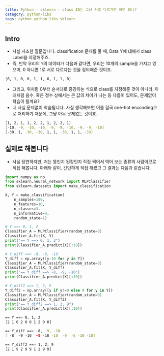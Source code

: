 ```yaml
---
title: Python - sklearn - class ID는 그냥 서로 다르기만 하면 되나? 
category: python-libs
tags: python python-libs sklearn 
---
```


## Intro

- 사실 사소한 질문입니다. classification 문제를 풀 때, Data Y에 대해서 class Label을 지정해주죠. 
- 즉, 만약 우리의 `Y`의 데이터가 다음과 같다면, 우리는 10개의 sample을 가지고 있으며, 0 아니면 1로 서로 다르다는 것을 정의해준 것이죠.

```bash
[0, 1, 0, 0, 1, 1, 0, 1, 1, 0]
```

- 그리고, 위처럼 0부터 순서대로 증강하는 식으로 class를 지정해준 것이 아니라, 아래처럼 음수, 혹은 정수 상에서는 큰 값의 차이가 나는 등 다름이 있어도, 문제없이 학습이 될까요?
- 네 사실 문제없이 학습됩니다. 사실 생각해보면 이를 결국 one-hot enconding으로 처리하기 때문에, 그냥 아무 문제없는 것이죠.

```bash
[1, 2, 1, 1, 2, 2, 1, 2, 2, 1]
[-10, -9, -10, -10, -9, -9, -10, -9, -9, -10]
[-30, 1, -30, -30, 1, 1, -30, 1, 1, -30]
```

## 실제로 해봅니다

- 사실 당연하지만, 저는 똥인지 된장인지 직접 찍어서 먹어 보는 종류의 사람이므로 직접 해봅니다. 아래와 같이, 간단하게 직접 해봤고 그 결과는 다음과 같습니다.

```python
import numpy as np
from sklearn.neural_network import MLPClassifier
from sklearn.datasets import make_classification

X, Y = make_classification(
    n_samples=100,
    n_features=10,
    n_classes=3,
    n_informative=4,
    random_state=1)

# Y ==> 0, 1, 2
Classifier_A = MLPClassifier(random_state=0)
Classifier_A.fit(X, Y)
print("== Y ==> 0, 1, 2")
print(Classifier_A.predict(X)[:10])

# Y_diff ==> -8, -9, -10
Y_diff = np.array([y-10 for y in Y])
Classifier_A = MLPClassifier(random_state=0)
Classifier_A.fit(X, Y_diff)
print("== Y_diff ==> -8, -9, -10")
print(Classifier_A.predict(X)[:10])

# Y_diff2 ==> 1, 2, 9
Y_diff2 = np.array([y if y!=0 else 9 for y in Y])
Classifier_A = MLPClassifier(random_state=0)
Classifier_A.fit(X, Y_diff2)
print("== Y_diff2 ==> 1, 2, 9")
print(Classifier_A.predict(X)[:10])
```

```bash
== Y ==> 0, 1, 2
[2 1 0 2 0 0 1 2 0 0]

== Y_diff ==> -8, -9, -10
[ -8  -9 -10  -8 -10 -10  -9  -8 -10 -10]

== Y_diff2 ==> 1, 2, 9
[2 1 9 2 9 9 1 2 9 9]
```
